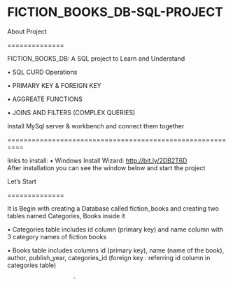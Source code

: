 # FICTION_BOOKS_DB-SQL-PROJECT

About Project

==============

FICTION_BOOKS_DB: A  SQL project to Learn and Understand 

•	SQL CURD Operations 

•	PRIMARY KEY & FOREIGN KEY

•	AGGREATE FUNCTIONS

•	JOINS AND FILTERS (COMPLEX QUERIES)


Install MySql server & workbench and connect them together

==========================================================


links to install:
•	Windows Install Wizard: http://bit.ly/2DB2T6D   
	After installation you can see the window below and start the project
	

 
 Let’s Start
 
 ==============


It is Begin with creating a  Database called fiction_books and creating two tables named Categories, Books inside it 

•	Categories table includes id column (primary key) and name column with 3 category names of fiction books

•	Books table includes columns id (primary key), name (name of the book), author, publish_year, categories_id (foreign key : referring id column in  categories table)



 





                         -
    
